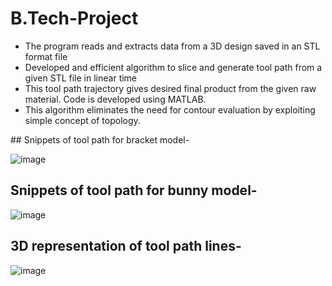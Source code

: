 # B.Tech-Project
<ul>
  <li>The program reads and extracts data from a 3D design saved in an STL format file</li>
  <li>Developed and efficient algorithm to slice and generate tool path from a given STL file in linear time</li>
  <li>This tool path trajectory gives desired final product from the given raw material. Code is developed using MATLAB.</li>
  <li>This algorithm eliminates the need for contour evaluation by exploiting simple concept of topology.</li>
</ul>
## Snippets of tool path for bracket model-

![image](https://user-images.githubusercontent.com/67185267/197704233-2aab0755-03c4-40f6-a364-3af29f0fa01a.png)

## Snippets of tool path for bunny model-

![image](https://user-images.githubusercontent.com/67185267/197702079-0ed3aeb5-e21d-4ff5-9a6d-a4b90f8cd2fc.png)

## 3D representation of tool path lines-
![image](https://user-images.githubusercontent.com/67185267/197702337-e57f3a27-b7bd-427f-a717-753e29ceb709.png)
